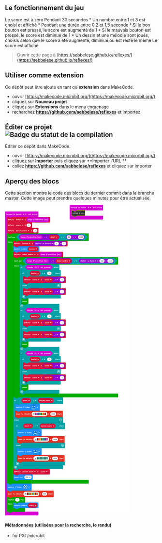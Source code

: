 ## Le fonctionnement du jeu

Le score est à zéro
Pendant 30 secondes
    * Un nombre entre 1 et 3 est choisi et affiché
    * Pendant une durée entre 0,2 et 1,5 seconde
        * Si le bon bouton est pressé, le score est augmenté de 1
        * Si le mauvais bouton est pressé, le score est diminué de 1
    * Un dessin et une mélodie sont joués, choisis selon que le score a été augmenté, diminiué ou est resté le même
Le score est affiché



> Ouvrir cette page à [https://sebbelese.github.io/reflexes/](https://sebbelese.github.io/reflexes/)

## Utiliser comme extension

Ce dépôt peut être ajouté en tant qu'**extension** dans MakeCode.

* ouvrir [https://makecode.microbit.org/](https://makecode.microbit.org/)
* cliquez sur **Nouveau projet**
* cliquez sur **Extensions** dans le menu engrenage
* recherchez **https://github.com/sebbelese/reflexes** et importez

## Éditer ce projet ![Badge du statut de la compilation](https://github.com/sebbelese/reflexes/workflows/MakeCode/badge.svg)

Éditer ce dépôt dans MakeCode.

* ouvrir [https://makecode.microbit.org/](https://makecode.microbit.org/)
* cliquez sur **Importer** puis cliquez sur **Importer l'URL **
* collez **https://github.com/sebbelese/reflexes** et cliquez sur importer

## Aperçu des blocs

Cette section montre le code des blocs du dernier commit dans la branche master.
Cette image peut prendre quelques minutes pour être actualisée.

![Un rendu de la vue des blocs](https://github.com/sebbelese/reflexes/raw/master/.github/makecode/blocks.png)

#### Métadonnées (utilisées pour la recherche, le rendu)

* for PXT/microbit
<script src="https://makecode.com/gh-pages-embed.js"></script><script>makeCodeRender("{{ site.makecode.home_url }}", "{{ site.github.owner_name }}/{{ site.github.repository_name }}");</script>
